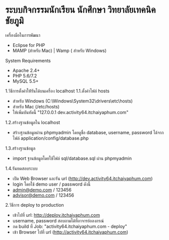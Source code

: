 # ระบบกิจกรรมนักเรียน นักศึกษา วิทยาลัยเทคนิคชัยภูมิ

เครื่องมือในการพัฒนา
- Eclipse for PHP
- MAMP (สำหรับ Mac) | Wamp ( สำหรับ Windows)

System Requirements
- Apache 2.4+
- PHP 5.6/7.2
- MySQL 5.5+



1.วิธีการตั้งค่าให้้รันได้บนเครื่อง localhost
1.1.ตั้งค่าไฟล์ hosts
- สำหรับ Windows (C:\Windows\System32\drivers\etc\hosts)
- สำหรับ Mac (/etc/hosts)
- ให้เพิ่มบันทัดนี้ "127.0.0.1  dev.activity64.itchaiyaphum.com"

1.2.สร้างฐานข้อมูลใน localhost
- สร้างฐานข้อมูลผ่าน phpmyadmin โดยดูชื่อ database, username, password ได้จากไฟล์ application/config/database.php

1.3.สร้างฐานข้อมูล
- import ฐานข้อมูลโดยใช้ไฟล์ sql/database.sql ผ่าน phpmyadmin

1.4.รันทดสอบระบบ
- เปิด Web Browser และรัน url (http://dev.activity64.itchaiyaphum.com)
- login โดยใช้ demo user / password ดังนี้
- admin@demo.com / 123456
- advisor@demo.com / 123456


2.วิธีการ deploy to production
- เข้าไปที่ url: http://deploy.itchaiyaphum.com
- username, password สอบถามได้ที่อาจารย์อลงกรณ์
- กด build ที่ Job: "activity64.itchaiyaphum.com - deploy"
- เข้า Browser ไปที่ url (http://activity64.itchaiyaphum.com)


